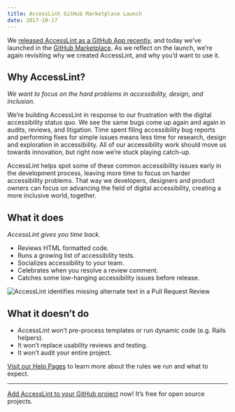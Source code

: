```yaml
---
title: AccessLint GitHub Marketplace Launch
date: 2017-10-17
---
```


We [released AccessLint as a GitHub App recently][github-app-post], and today
we’ve launched in the [GitHub Marketplace][github-marketplace]. As we reflect on
the launch, we’re again revisiting why we created AccessLint, and why you’d want
to use it.

## Why AccessLint?

_We want to focus on the hard problems in accessibility, design, and inclusion._

We’re building AccessLint in response to our frustration with the digital
accessibility status quo. We see the same bugs come up again and again in
audits, reviews, and litigation. Time spent  filing accessibility bug reports
and performing fixes for simple issues means less time for research, design and
exploration in accessibility. All of our  accessibility work should move us
towards innovation, but right now we’re stuck playing catch-up.

AccessLint helps spot some of these common accessibility issues early in the
development process, leaving more time to focus on harder accessibility
problems. That way we developers, designers and product owners can focus on
advancing the field of digital accessibility, creating a more inclusive world,
together.

## What it does

_AccessLint gives you time back._

- Reviews HTML formatted code.
- Runs a growing list of accessibility tests.
- Socializes accessibility to your team.
- Celebrates when you resolve a review comment.
- Catches some low-hanging accessibility issues before release.

![AccessLint identifies missing alternate text in a Pull Request Review](https://accesslint-images.nyc3.digitaloceanspaces.com/blog/accesslint-bot-pr-issues-found.jpg)

## What it doesn’t do

- AccessLint won’t pre-process templates or run dynamic code (e.g. Rails
  helpers).
- It won’t replace usability reviews and testing.
- It won’t audit your entire project.

[Visit our Help Pages][code-review-help-pages] to learn more about the rules we
run and what to expect.

***

[Add AccessLint to your GitHub project][accesslint-marketplace] now! It’s free
for open source projects.

[github-app-post]: /blog/announcing-accesslint-github-app/
[github-marketplace]: https://github.com/marketplace
[code-review-help-pages]: https://help.accesslint.com/code-review
[accesslint-marketplace]: https://github.com/marketplace/accesslint
